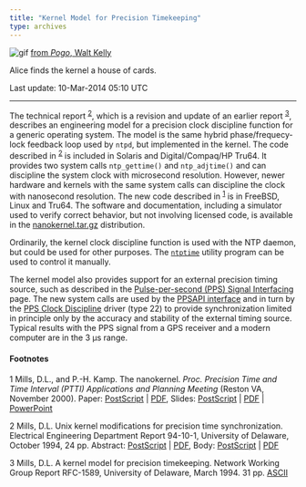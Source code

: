 ```yaml
---
title: "Kernel Model for Precision Timekeeping"
type: archives
---
```


![gif](/archives/pic/alice61.gif) [from _Pogo_, Walt Kelly](/reflib/pictures/)

Alice finds the kernel a house of cards.

Last update: 10-Mar-2014 05:10 UTC

* * *

The technical report <sup>[2](#myfootnote2)</sup>, which is a revision and update of an earlier report <sup>[3](#myfootnote3)</sup>, describes an engineering model for a precision clock discipline function for a generic operating system. The model is the same hybrid phase/frequecy-lock feedback loop used by <code>ntpd</code>, but implemented in the kernel. The code described in <sup>[2](#myfootnote2)</sup> is included in Solaris and Digital/Compaq/HP Tru64. It provides two system calls <code>ntp_gettime()</code> and <code>ntp_adjtime()</code> and can discipline the system clock with microsecond resolution. However, newer hardware and kernels with the same system calls can discipline the clock with nanosecond resolution. The new code described in <sup>[1](#myfootnote1)</sup> is in FreeBSD, Linux and Tru64. The software and documentation, including a simulator used to verify correct behavior, but not involving licensed code, is available in the [nanokernel.tar.gz](/reflib/software/nanokernel.tar.gz) distribution.

Ordinarily, the kernel clock discipline function is used with the NTP daemon, but could be used for other purposes. The [<code>ntptime</code>](/archives/4.2.8-series/ntptime/) utility program can be used to control it manually.

The kernel model also provides support for an external precision timing source, such as described in the [Pulse-per-second (PPS) Signal Interfacing](/archives/4.2.8-series/pps/) page. The new system calls are used by the [PPSAPI interface](/archives/4.2.8-series/kernpps/) and in turn by the [PPS Clock Discipline](/archives/drivers/driver22/) driver (type 22) to provide synchronization limited in principle only by the accuracy and stability of the external timing source. Typical results with the PPS signal from a GPS receiver and a modern computer are in the 3 μs range.

#### Footnotes

<a name="myfootnote1">1</a> Mills, D.L., and P.-H. Kamp. The nanokernel. _Proc. Precision Time and Time Interval (PTTI) Applications and Planning Meeting_ (Reston VA, November 2000). Paper: [PostScript](/reflib/papers/nano/nano2.ps) | [PDF](/reflib/papers/nano/nano2.pdf), Slides: [PostScript](/reflib/brief/nano/nano.ps) | [PDF](/reflib/brief/nano/nano.pdf) | [PowerPoint](/reflib/brief/nano/nano.ppt)

<a name="myfootnote2">2</a>  Mills, D.L. Unix kernel modifications for precision time synchronization. Electrical Engineering Department Report 94-10-1, University of Delaware, October 1994, 24 pp. Abstract: [PostScript](/reflib/reports/kern/kerna.ps) | [PDF](/reflib/reports/kern/kerna.pdf), Body: [PostScript](/reflib/reports/kern/kernb.ps) | [PDF](/reflib/reports/kern/kernb.pdf)

<a name="myfootnote3">3</a>  Mills, D.L. A kernel model for precision timekeeping. Network Working Group Report RFC-1589, University of Delaware, March 1994. 31 pp. [ASCII](/reflib/rfc/rfc1589.txt)